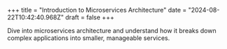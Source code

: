 +++
title = "Introduction to Microservices Architecture"
date = "2024-08-22T10:42:40.968Z"
draft = false
+++

  Dive into microservices architecture and understand how it breaks down complex applications into smaller, manageable services.
        